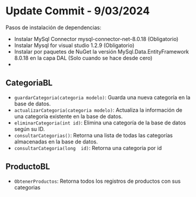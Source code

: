 # Update Commit - 9/03/2024

Pasos de instalación de dependencias:

- Instalar MySql Connector mysql-connector-net-8.0.18 (Obligatorio)
- Instalar Mysql for visual studio 1.2.9 (Obligatorio)
- Instalar por paquetes de NuGet la versión MySql.Data.EntityFramework 8.0.18 en la capa DAL (Solo cuando se hace desde cero)
- 
## CategoriaBL

- `guardarCategoria(categoria modelo)`: Guarda una nueva categoría en la base de datos.
- `actualizarCategoria(categoria modelo)`: Actualiza la información de una categoría existente en la base de datos.
- `eliminarCategoria(int id)`: Elimina una categoría de la base de datos según su ID.
- `consultarCategorias()`: Retorna una lista de todas las categorías almacenadas en la base de datos.
- `consultarCategoria(long  id)`: Retorna una categoria por id

## ProductoBL
- `ObtenerProductos`: Retorna todos los registros de productos con sus categorias


